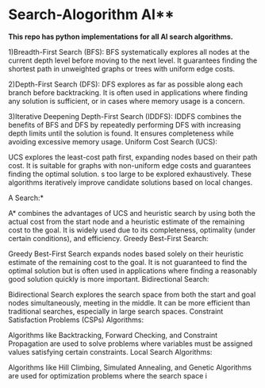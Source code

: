 # Search-Alogorithm AI**

**This repo has python implementations for all AI search algorithms.**

1)Breadth-First Search (BFS):
BFS systematically explores all nodes at the current depth level before moving to the next level. It guarantees finding the shortest path in unweighted graphs or trees with uniform edge costs.

2)Depth-First Search (DFS):
DFS explores as far as possible along each branch before backtracking. It is often used in applications where finding any solution is sufficient, or in cases where memory usage is a concern.

3)Iterative Deepening Depth-First Search (IDDFS):
IDDFS combines the benefits of BFS and DFS by repeatedly performing DFS with increasing depth limits until the solution is found. It ensures completeness while avoiding excessive memory usage.
Uniform Cost Search (UCS):

UCS explores the least-cost path first, expanding nodes based on their path cost. It is suitable for graphs with non-uniform edge costs and guarantees finding the optimal solution.
s too large to be explored exhaustively. These algorithms iteratively improve candidate solutions based on local changes.

A Search:*

A* combines the advantages of UCS and heuristic search by using both the actual cost from the start node and a heuristic estimate of the remaining cost to the goal. It is widely used due to its completeness, optimality (under certain conditions), and efficiency.
Greedy Best-First Search:

Greedy Best-First Search expands nodes based solely on their heuristic estimate of the remaining cost to the goal. It is not guaranteed to find the optimal solution but is often used in applications where finding a reasonably good solution quickly is more important.
Bidirectional Search:

Bidirectional Search explores the search space from both the start and goal nodes simultaneously, meeting in the middle. It can be more efficient than traditional searches, especially in large search spaces.
Constraint Satisfaction Problems (CSPs) Algorithms:

Algorithms like Backtracking, Forward Checking, and Constraint Propagation are used to solve problems where variables must be assigned values satisfying certain constraints.
Local Search Algorithms:

Algorithms like Hill Climbing, Simulated Annealing, and Genetic Algorithms are used for optimization problems where the search space i
